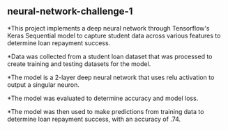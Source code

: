 ## neural-network-challenge-1

*This project implements a deep neural network through Tensorflow's Keras Sequential model to capture student data across various features to determine loan repayment success.

*Data was collected from a student loan dataset that was processed to create training and testing datasets for the model.

*The model is a 2-layer deep neural network that uses relu activation to output a singular neuron.

*The model was evaluated to determine accuracy and model loss.

*The model was then used to make predictions from training data to determine loan repayment success, with an accuracy of .74.
